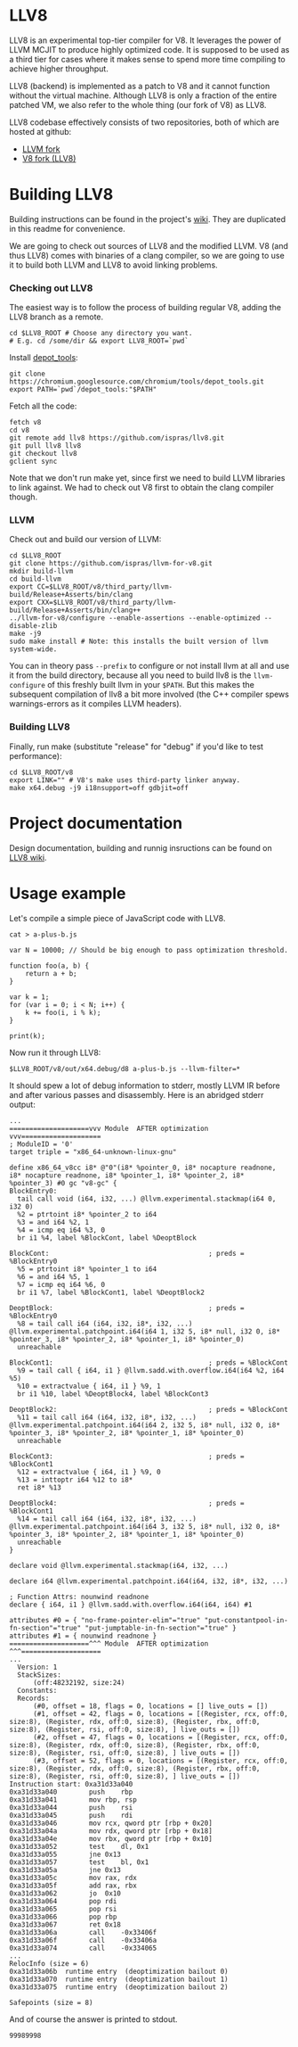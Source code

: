 LLV8
=============
LLV8 is an experimental top-tier compiler for V8. It leverages the power of LLVM MCJIT to produce highly optimized code. It is supposed to be used as a third tier for cases where it makes sense to spend more time compiling to achieve higher throughput.

LLV8 (backend) is implemented as a patch to V8 and it cannot function without the virtual machine. Although LLV8 is only a fraction of the entire patched VM, we also refer to the whole thing (our fork of V8) as LLV8.

LLV8 codebase effectively consists of two repositories, both of which are hosted at github:
  - [LLVM fork ](https://github.com/ispras/llvm-for-v8)
  - [V8 fork (LLV8)](https://github.com/ispras/llv8)

Building LLV8
=============
Building instructions can be found in the project's [wiki](https://github.com/ispras/llv8/wiki/Building%20with%20Gyp). They are duplicated in this readme for convenience. 

We are going to check out sources of LLV8 and the modified LLVM. V8 (and thus LLV8) comes with binaries of a clang compiler, so we are going to use it to build both LLVM and LLV8 to avoid linking problems.

### Checking out LLV8

The easiest way is to follow the process of building regular V8, adding the LLV8 branch as a remote.

```
cd $LLV8_ROOT # Choose any directory you want. 
# E.g. cd /some/dir && export LLV8_ROOT=`pwd`
```

Install [depot_tools](http://www.chromium.org/developers/how-tos/install-depot-tools):
```
git clone https://chromium.googlesource.com/chromium/tools/depot_tools.git
export PATH=`pwd`/depot_tools:"$PATH"
```
Fetch all the code:
```
fetch v8
cd v8
git remote add llv8 https://github.com/ispras/llv8.git
git pull llv8 llv8
git checkout llv8
gclient sync
```
Note that we don't run make yet, since first we need to build LLVM libraries to link against.
We had to check out V8 first to obtain the clang compiler though.

### LLVM

Check out and build our version of LLVM:
```
cd $LLV8_ROOT
git clone https://github.com/ispras/llvm-for-v8.git
mkdir build-llvm
cd build-llvm
export CC=$LLV8_ROOT/v8/third_party/llvm-build/Release+Asserts/bin/clang
export CXX=$LLV8_ROOT/v8/third_party/llvm-build/Release+Asserts/bin/clang++
../llvm-for-v8/configure --enable-assertions --enable-optimized --disable-zlib
make -j9
sudo make install # Note: this installs the built version of llvm system-wide.
```
You can in theory pass `--prefix` to configure or not install llvm at all and use it from the build directory, because all you need to build llv8 is the `llvm-configure` of this freshly built llvm in your `$PATH`.
But this makes the subsequent compilation of llv8 a bit more involved (the C++ compiler spews warnings-errors as it compiles LLVM headers).

### Building LLV8

Finally, run make (substitute "release" for "debug" if you'd like to test performance):
```
cd $LLV8_ROOT/v8
export LINK="" # V8's make uses third-party linker anyway.
make x64.debug -j9 i18nsupport=off gdbjit=off
```

Project documentation
=============

Design documentation, building and runnig insructions can be found on
[LLV8 wiki](https://github.com/ispras/llv8/wiki).

Usage example
=============
Let's compile a simple piece of JavaScript code with LLV8.

```
cat > a-plus-b.js
```
```
var N = 10000; // Should be big enough to pass optimization threshold.

function foo(a, b) {
    return a + b;
}

var k = 1;
for (var i = 0; i < N; i++) {
    k += foo(i, i % k);
}

print(k);
```
Now run it through LLV8:
```
$LLV8_ROOT/v8/out/x64.debug/d8 a-plus-b.js --llvm-filter=*
```
It should spew a lot of debug information to stderr, mostly LLVM IR before and after various passes and disassembly. Here is an abridged stderr output:
```
...
====================vvv Module  AFTER optimization vvv====================
; ModuleID = '0'
target triple = "x86_64-unknown-linux-gnu"

define x86_64_v8cc i8* @"0"(i8* %pointer_0, i8* nocapture readnone, i8* nocapture readnone, i8* %pointer_1, i8* %pointer_2, i8* %pointer_3) #0 gc "v8-gc" {
BlockEntry0:
  tail call void (i64, i32, ...) @llvm.experimental.stackmap(i64 0, i32 0)
  %2 = ptrtoint i8* %pointer_2 to i64
  %3 = and i64 %2, 1
  %4 = icmp eq i64 %3, 0
  br i1 %4, label %BlockCont, label %DeoptBlock

BlockCont:                                        ; preds = %BlockEntry0
  %5 = ptrtoint i8* %pointer_1 to i64
  %6 = and i64 %5, 1
  %7 = icmp eq i64 %6, 0
  br i1 %7, label %BlockCont1, label %DeoptBlock2

DeoptBlock:                                       ; preds = %BlockEntry0
  %8 = tail call i64 (i64, i32, i8*, i32, ...) @llvm.experimental.patchpoint.i64(i64 1, i32 5, i8* null, i32 0, i8* %pointer_3, i8* %pointer_2, i8* %pointer_1, i8* %pointer_0)
  unreachable

BlockCont1:                                       ; preds = %BlockCont
  %9 = tail call { i64, i1 } @llvm.sadd.with.overflow.i64(i64 %2, i64 %5)
  %10 = extractvalue { i64, i1 } %9, 1
  br i1 %10, label %DeoptBlock4, label %BlockCont3

DeoptBlock2:                                      ; preds = %BlockCont
  %11 = tail call i64 (i64, i32, i8*, i32, ...) @llvm.experimental.patchpoint.i64(i64 2, i32 5, i8* null, i32 0, i8* %pointer_3, i8* %pointer_2, i8* %pointer_1, i8* %pointer_0)
  unreachable

BlockCont3:                                       ; preds = %BlockCont1
  %12 = extractvalue { i64, i1 } %9, 0
  %13 = inttoptr i64 %12 to i8*
  ret i8* %13

DeoptBlock4:                                      ; preds = %BlockCont1
  %14 = tail call i64 (i64, i32, i8*, i32, ...) @llvm.experimental.patchpoint.i64(i64 3, i32 5, i8* null, i32 0, i8* %pointer_3, i8* %pointer_2, i8* %pointer_1, i8* %pointer_0)
  unreachable
}

declare void @llvm.experimental.stackmap(i64, i32, ...)

declare i64 @llvm.experimental.patchpoint.i64(i64, i32, i8*, i32, ...)

; Function Attrs: nounwind readnone
declare { i64, i1 } @llvm.sadd.with.overflow.i64(i64, i64) #1

attributes #0 = { "no-frame-pointer-elim"="true" "put-constantpool-in-fn-section"="true" "put-jumptable-in-fn-section"="true" }
attributes #1 = { nounwind readnone }
====================^^^ Module  AFTER optimization ^^^====================
...
  Version: 1
  StackSizes:
      (off:48232192, size:24)
  Constants:
  Records:
      (#0, offset = 18, flags = 0, locations = [] live_outs = [])
      (#1, offset = 42, flags = 0, locations = [(Register, rcx, off:0, size:8), (Register, rdx, off:0, size:8), (Register, rbx, off:0, size:8), (Register, rsi, off:0, size:8), ] live_outs = [])
      (#2, offset = 47, flags = 0, locations = [(Register, rcx, off:0, size:8), (Register, rdx, off:0, size:8), (Register, rbx, off:0, size:8), (Register, rsi, off:0, size:8), ] live_outs = [])
      (#3, offset = 52, flags = 0, locations = [(Register, rcx, off:0, size:8), (Register, rdx, off:0, size:8), (Register, rbx, off:0, size:8), (Register, rsi, off:0, size:8), ] live_outs = [])
Instruction start: 0xa31d33a040
0xa31d33a040		push	rbp
0xa31d33a041		mov	rbp, rsp
0xa31d33a044		push	rsi
0xa31d33a045		push	rdi
0xa31d33a046		mov	rcx, qword ptr [rbp + 0x20]
0xa31d33a04a		mov	rdx, qword ptr [rbp + 0x18]
0xa31d33a04e		mov	rbx, qword ptr [rbp + 0x10]
0xa31d33a052		test	dl, 0x1
0xa31d33a055		jne	0x13
0xa31d33a057		test	bl, 0x1
0xa31d33a05a		jne	0x13
0xa31d33a05c		mov	rax, rdx
0xa31d33a05f		add	rax, rbx
0xa31d33a062		jo	0x10
0xa31d33a064		pop	rdi
0xa31d33a065		pop	rsi
0xa31d33a066		pop	rbp
0xa31d33a067		ret	0x18
0xa31d33a06a		call	-0x33406f
0xa31d33a06f		call	-0x33406a
0xa31d33a074		call	-0x334065
...
RelocInfo (size = 6)
0xa31d33a06b  runtime entry  (deoptimization bailout 0)
0xa31d33a070  runtime entry  (deoptimization bailout 1)
0xa31d33a075  runtime entry  (deoptimization bailout 2)

Safepoints (size = 8)
```
And of course the answer is printed to stdout.
```
99989998
```
